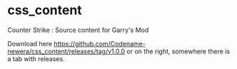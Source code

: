 # css_content
Counter Strike : Source content for Garry's Mod

Download here https://github.com/Codename-newera/css_content/releases/tag/v1.0.0 or on the right, somewhere there is a tab with releases.
